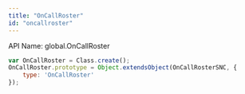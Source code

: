 ```yaml
---
title: "OnCallRoster"
id: "oncallroster"
---
```


API Name: global.OnCallRoster

```js
var OnCallRoster = Class.create();
OnCallRoster.prototype = Object.extendsObject(OnCallRosterSNC, {
	type: 'OnCallRoster'
});

```